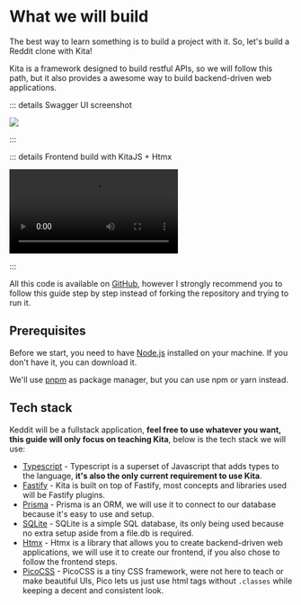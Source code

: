 # What we will build

The best way to learn something is to build a project with it. So, let's build a
Reddit clone with Kita!

Kita is a framework designed to build restful APIs, so we will follow this path,
but it also provides a awesome way to build backend-driven web applications.

::: details Swagger UI screenshot

<img src="/learn/keddit-swagger.png" />

:::

::: details Frontend build with KitaJS + Htmx

<video controls>
  <source src="/learn/keddit-preview.webm"  type="video/webm"  >
</video>

:::

All this code is available on [GitHub](https://github.com/kitajs/keddit),
however I strongly recommend you to follow this guide step by step instead of
forking the repository and trying to run it.

## Prerequisites

Before we start, you need to have [Node.js](https://nodejs.org/en/) installed on
your machine. If you don't have it, you can download it.

We'll use [pnpm](https://pnpm.io/) as package manager, but you can use npm or
yarn instead.

## Tech stack

Keddit will be a fullstack application, **feel free to use whatever you want,
this guide will only focus on teaching Kita**, below is the tech stack we will
use:

- [Typescript](https://www.typescriptlang.org/) - Typescript is a superset of
  Javascript that adds types to the language, **it's also the only current
  requirement to use Kita**.
- [Fastify](https://www.fastify.io/) - Kita is built on top of Fastify, most
  concepts and libraries used will be Fastify plugins.
- [Prisma](https://www.prisma.io/) - Prisma is an ORM, we will use it to connect
  to our database because it's easy to use and setup.
- [SQLite](https://www.sqlite.org/index.html) - SQLite is a simple SQL database,
  its only being used because no extra setup aside from a file.db is required.
- [Htmx](https://htmx.org/) - Htmx is a library that allows you to create
  backend-driven web applications, we will use it to create our frontend, if you
  also chose to follow the frontend steps.
- [PicoCSS](https://picocss.com/) - PicoCSS is a tiny CSS framework, were not
  here to teach or make beautiful UIs, Pico lets us just use html tags without
  `.classes` while keeping a decent and consistent look.
